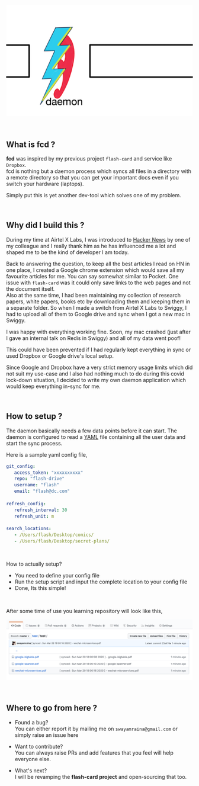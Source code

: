 ![baner](./resources/flash-card-daemon-banner.png)

<br>

## What is fcd ?

**fcd** was inspired by my previous project `flash-card` and service like `Dropbox`. <br>
fcd is nothing but a daemon process which syncs all files in a directory with a remote 
directory so that you can get your important docs even if you switch your hardware (laptops).

Simply put this is yet another dev-tool which solves one of my problem.



<br>

## Why did I build this ?

During my time at Airtel X Labs, I was introduced to [Hacker News](https://news.ycombinator.com/news)
by one of my colleague and I really thank him as he has influenced me a lot and shaped me to be 
the kind of developer I am today. 

Back to answering the question, to keep all the best articles I read on HN in one place, 
I created a Google chrome extension which would save all my favourite articles for me. 
You can say somewhat similar to Pocket. One issue with `flash-card` was it could only save 
links to the web pages and not the document itself. <br> 
Also at the same time, I had been maintaining my collection of research papers, white papers, 
books etc by downloading them and keeping them in a separate folder. 
So when I made a switch from Airtel X Labs to Swiggy, I had to upload all of them to Google 
drive and sync when I got a new mac in Swiggy.

I was happy with everything working fine. Soon, my mac crashed (just after I gave an internal
talk on Redis in Swiggy) and all of my data went poof! 

This could have been prevented if I had regularly kept everything in sync or used Dropbox or 
Google drive's local setup.    

Since Google and Dropbox have a very strict memory usage limits which did not suit my use-case 
and I also had nothing much to do during this covid lock-down situation, I decided to write my 
own daemon application which would keep everything in-sync for me.   



<br>

## How to setup ?

The daemon basically needs a few data points before it can start. The daemon is configured to
read a [YAML](https://en.wikipedia.org/wiki/YAML) file containing all the user data and start 
the sync process.

Here is a sample yaml config file,

```yaml
git_config:
   access_token: "xxxxxxxxxx"
   repo: "flash-drive"
   username: "flash"
   email: "flash@dc.com"

refresh_config:
   refresh_interval: 30
   refresh_unit: m

search_locations:
   - /Users/flash/Desktop/comics/
   - /Users/flash/Desktop/secret-plans/
```  

<br>

How to actually setup?

* You need to define your config file
* Run the setup script and input the complete location to your config file
* Done, Its this simple!

<br>

After some time of use you learning repository will look like this,

![repository](./resources/sample-repo.png)

<br>

## Where to go from here ?

* Found a bug? <br>
  You can either report it by mailing me on `swayamraina@gmail.com` or simply raise an issue here

* Want to contribute? <br>
  You can always raise PRs and add features that you feel will help everyone else.
  
* What's next?  <br>
  I will be revamping the **flash-card project** and open-sourcing that too.


